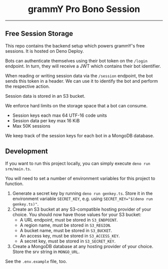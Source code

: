 # <h1 align="center">grammY Pro Bono Session</h1>

---

## Free Session Storage

This repo contains the backend setup which powers grammY's free sessions.
It is hosted on Deno Deploy.

Bots can authenticate themselves using their bot token on the `/login` endpoint.
In turn, they will receive a JWT which contains their bot identifier.

When reading or writing session data via the `/session` endpoint, the bot sends this token in a header.
We can use it to identify the bot and perform the respective action.

Session data is stored in an S3 bucket.

We enforce hard limits on the storage space that a bot can consume.

- Session keys each max 64 UTF-16 code units
- Session data per key max 16 KiB
- Max 50K sessions

We keep track of the session keys for each bot in a MongoDB database.

## Development

If you want to run this project locally, you can simply execute `deno run srm/main.ts`.

You will need to set a number of environment variables for this project to function.

1. Generate a secret key by running `deno run genkey.ts`.
   Store it in the environment variable `SECRET_KEY`, e.g. using `SECRET_KEY="$(deno run genkey.ts)"`.
2. Create an S3 bucket at any S3-compatible hosting provider of your choice.
   You should now have those values for your S3 bucket:
   - A URL endpoint, must be stored in `S3_ENDPOINT`.
   - A region name, must be stored in `S3_REGION`.
   - A bucket name, must be stored in `S3_BUCKET`.
   - An access key, must be stored in `S3_ACCESS_KEY`.
   - A secret key, must be stored in `S3_SECRET_KEY`.
3. Create a MongoDB database at any hosting provider of your choice.
   Store the srv string in `MONGO_URL`.

See the `.env.example` file, too.
